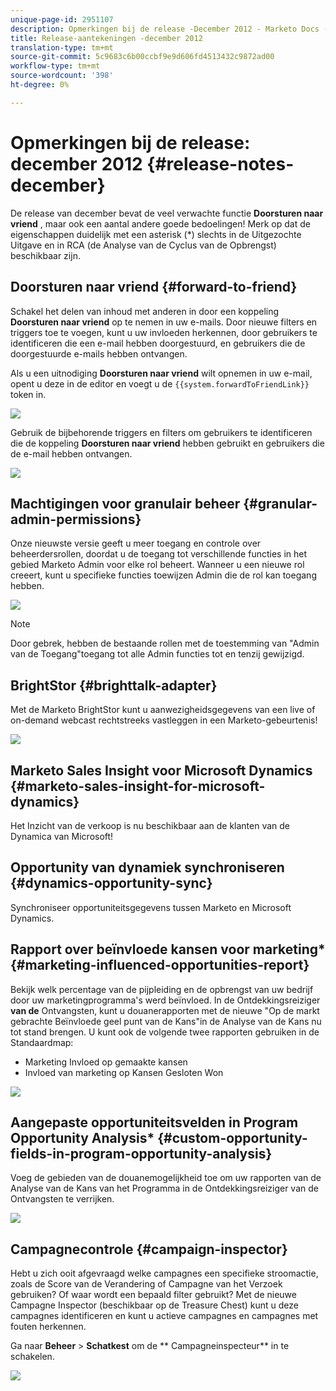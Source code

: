 ```yaml
---
unique-page-id: 2951107
description: Opmerkingen bij de release -December 2012 - Marketo Docs - Productdocumentatie
title: Release-aantekeningen -december 2012
translation-type: tm+mt
source-git-commit: 5c9683c6b00ccbf9e9d606fd4513432c9872ad00
workflow-type: tm+mt
source-wordcount: '398'
ht-degree: 0%

---
```



# Opmerkingen bij de release: december 2012 {#release-notes-december}

De release van december bevat de veel verwachte functie **Doorsturen naar vriend** , maar ook een aantal andere goede bedoelingen! Merk op dat de eigenschappen duidelijk met een asterisk (*) slechts in de Uitgezochte Uitgave en in RCA (de Analyse van de Cyclus van de Opbrengst) beschikbaar zijn.

## Doorsturen naar vriend {#forward-to-friend}

Schakel het delen van inhoud met anderen in door een koppeling **Doorsturen naar vriend** op te nemen in uw e-mails. Door nieuwe filters en triggers toe te voegen, kunt u uw invloeden herkennen, door gebruikers te identificeren die een e-mail hebben doorgestuurd, en gebruikers die de doorgestuurde e-mails hebben ontvangen.

Als u een uitnodiging **Doorsturen naar vriend** wilt opnemen in uw e-mail, opent u deze in de editor en voegt u de `{{system.forwardToFriendLink}}` token in.

![](assets/image2014-9-23-10-3a50-3a45.png)

Gebruik de bijbehorende triggers en filters om gebruikers te identificeren die de koppeling **Doorsturen naar vriend** hebben gebruikt en gebruikers die de e-mail hebben ontvangen.

![](assets/image2014-9-23-10-3a50-3a56.png)

## Machtigingen voor granulair beheer {#granular-admin-permissions}

Onze nieuwste versie geeft u meer toegang en controle over beheerdersrollen, doordat u de toegang tot verschillende functies in het gebied Marketo Admin voor elke rol beheert. Wanneer u een nieuwe rol creeert, kunt u specifieke functies toewijzen Admin die de rol kan toegang hebben.

![](assets/image2014-9-23-10-3a51-3a18.png)

>[!NOTE]
>
>Door gebrek, hebben de bestaande rollen met de toestemming van &quot;Admin van de Toegang&quot;toegang tot alle Admin functies tot en tenzij gewijzigd.

## BrightStor {#brighttalk-adapter}

Met de Marketo BrightStor kunt u aanwezigheidsgegevens van een live of on-demand webcast rechtstreeks vastleggen in een Marketo-gebeurtenis!

![](assets/image2014-9-23-10-3a51-3a31.png)

## Marketo Sales Insight voor Microsoft Dynamics {#marketo-sales-insight-for-microsoft-dynamics}

Het Inzicht van de verkoop is nu beschikbaar aan de klanten van de Dynamica van Microsoft!

## Opportunity van dynamiek synchroniseren {#dynamics-opportunity-sync}

Synchroniseer opportuniteitsgegevens tussen Marketo en Microsoft Dynamics.

## Rapport over beïnvloede kansen voor marketing* {#marketing-influenced-opportunities-report}

Bekijk welk percentage van de pijpleiding en de opbrengst van uw bedrijf door uw marketingprogramma&#39;s werd beïnvloed. In de Ontdekkingsreiziger **van de** Ontvangsten, kunt u douanerapporten met de nieuwe &quot;Op de markt gebrachte Beïnvloede geel punt van de Kans&quot;in de Analyse van de Kans nu tot stand brengen. U kunt ook de volgende twee rapporten gebruiken in de Standaardmap:

* Marketing Invloed op gemaakte kansen
* Invloed van marketing op Kansen Gesloten Won

![](assets/image2014-9-23-10-3a52-3a11.png)

## Aangepaste opportuniteitsvelden in Program Opportunity Analysis* {#custom-opportunity-fields-in-program-opportunity-analysis}

Voeg de gebieden van de douanemogelijkheid toe om uw rapporten van de Analyse van de Kans van het Programma in de Ontdekkingsreiziger van de Ontvangsten te verrijken.

![](assets/image2014-9-23-10-3a52-3a23.png)

## Campagnecontrole {#campaign-inspector}

Hebt u zich ooit afgevraagd welke campagnes een specifieke stroomactie, zoals de Score van de Verandering of Campagne van het Verzoek gebruiken? Of waar wordt een bepaald filter gebruikt? Met de nieuwe Campagne Inspector (beschikbaar op de Treasure Chest) kunt u deze campagnes identificeren en kunt u actieve campagnes en campagnes met fouten herkennen.

Ga naar **Beheer** > **Schatkest** om de ** Campagneinspecteur** in te schakelen.

![](assets/image2014-9-23-10-3a52-3a39.png)

